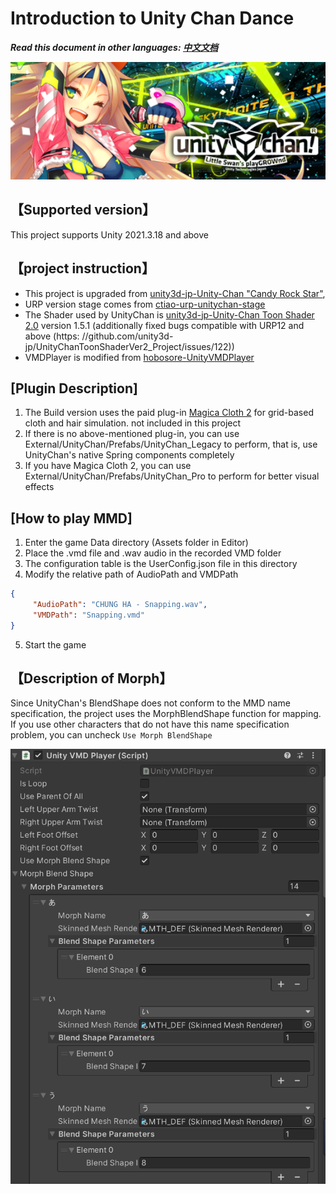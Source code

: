 # Introduction to Unity Chan Dance

***Read this document in other languages: [中文文档](./README_ZH.md)***

<img width=800 src="Images/Splash.png">

## 【Supported version】

This project supports Unity 2021.3.18 and above

## 【project instruction】
- This project is upgraded from [unity3d-jp-Unity-Chan "Candy Rock Star"](https://github.com/unity3d-jp/unitychan-crs),
- URP version stage comes from [ctiao-urp-unitychan-stage](https://github.com/ctiao/urp-unitychan-stage)
- The Shader used by UnityChan is [unity3d-jp-Unity-Chan Toon Shader 2.0](https://github.com/unity3d-jp/UnityChanToonShaderVer2_Project) version 1.5.1 (additionally fixed bugs compatible with URP12 and above (https: //github.com/unity3d-jp/UnityChanToonShaderVer2_Project/issues/122))
- VMDPlayer is modified from [hobosore-UnityVMDPlayer](https://github.com/hobosore/UnityVMDPlayer)

## [Plugin Description]

1. The Build version uses the paid plug-in [Magica Cloth 2](https://assetstore.unity.com/packages/tools/physics/magica-cloth-2-242307) for grid-based cloth and hair simulation. not included in this project
2. If there is no above-mentioned plug-in, you can use External/UnityChan/Prefabs/UnityChan_Legacy to perform, that is, use UnityChan's native Spring components completely
3. If you have Magica Cloth 2, you can use External/UnityChan/Prefabs/UnityChan_Pro to perform for better visual effects

## [How to play MMD]
1. Enter the game Data directory (Assets folder in Editor)
2. Place the .vmd file and .wav audio in the recorded VMD folder
3. The configuration table is the UserConfig.json file in this directory
4. Modify the relative path of AudioPath and VMDPath
```json
{
     "AudioPath": "CHUNG HA - Snapping.wav",
     "VMDPath": "Snapping.vmd"
}
```
5. Start the game

## 【Description of Morph】
Since UnityChan's BlendShape does not conform to the MMD name specification, the project uses the MorphBlendShape function for mapping. If you use other characters that do not have this name specification problem, you can uncheck ```Use Morph BlendShape```

<img src="Images/MorphBlendShape.png">